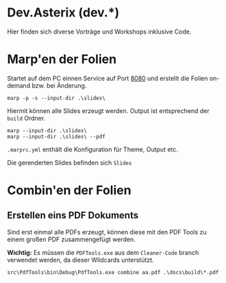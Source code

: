 # Dev.Asterix (dev.*)

Hier finden sich diverse Vorträge und Workshops inklusive Code.

# Marp'en der Folien

Startet auf dem PC einnen Service auf Port [8080](http://localhost:8080) und erstellt die Folien on-demand bzw. bei Änderung.

    marp -p -s --input-dir .\slides\

Hiermit können alle Slides erzeugt werden. Output ist entsprechend der `build` Ordner.

    marp --input-dir .\slides\
    marp --input-dir .\slides\ --pdf
    
`.marprc.yml` enthält die Konfiguration für Theme, Output etc.

Die gerenderten Slides befinden sich `Slides`

# Combin'en der Folien

## Erstellen eins PDF Dokuments

Sind erst einmal alle PDFs erzeugt, können diese mit den PDF Tools zu einem großen PDF zusammengefügt werden.

__Wichtig:__ Es müssen die `PDFTools.exe` aus dem `Cleaner-Code` branch verwendet werden, da dieser Wildcards unterstützt.

    src\PdfTools\bin\Debug\PdfTools.exe combine aa.pdf .\docs\build\*.pdf

